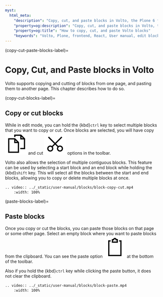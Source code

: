 ```yaml
---
myst:
  html_meta:
    "description": "Copy, cut, and paste blocks in Volto, the Plone 6 frontend."
    "property=og:description": "Copy, cut, and paste blocks in Volto, the Plone 6 frontend."
    "property=og:title": "How to copy, cut, and paste Volto blocks"
    "keywords": "Volto, Plone, frontend, React, User manual, edit blocks, copy, cut, paste"
---
```


(copy-cut-paste-blocks-label)=

# Copy, Cut, and Paste blocks in Volto

Volto supports copying and cutting of blocks from one page, and pasting them to another page.
This chapter describes how to do so.

(copy-cut-blocks-label)=

## Copy or cut blocks

While in edit mode, you can hold the {kbd}`ctrl` key to select multiple blocks that you want to copy or cut.
Once blocks are selected, you will have copy <img alt="../_static/copy.svg" src="../_static/copy.svg" class="inline"> and cut <img alt="../_static/cut.svg" src="../_static/cut.svg" class="inline"> options in the toolbar.

Volto also allows the selection of multiple contiguous blocks.
This feature can be used by selecting a start block and an end block while holding the {kbd}`shift` key.
This will select all the blocks between the start and end blocks, allowing you to copy or delete multiple blocks at once.

```{eval-rst}
.. video:: ../_static/user-manual/blocks/block-copy-cut.mp4
    :width: 100%
```

(paste-blocks-label)=

## Paste blocks

Once you copy or cut the blocks, you can paste those blocks on that page or some other page.
Select an empty block where you want to paste blocks from the clipboard.
You can see the paste option <img alt="../_static/paste.svg" src="../_static/paste.svg" class="inline"> at the bottom of the toolbar.

Also if you hold the {kbd}`ctrl` key while clicking the paste button, it does not clear the clipboard.

```{eval-rst}
.. video:: ../_static/user-manual/blocks/block-paste.mp4
    :width: 100%
```